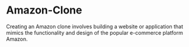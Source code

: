 # Amazon-Clone
Creating an Amazon clone involves building a website or application that mimics the functionality and design of the popular e-commerce platform Amazon. 

